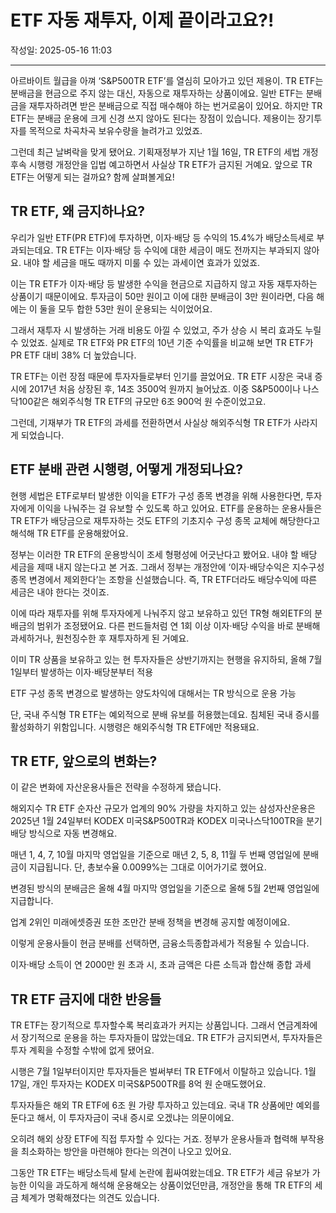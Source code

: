 # ETF 자동 재투자, 이제 끝이라고요?!

작성일: 2025-05-16 11:03

---

아르바이트 월급을 아껴 ‘S&P500TR ETF’를 열심히 모아가고 있던 제용이. TR ETF는 분배금을 현금으로 주지 않는 대신, 자동으로 재투자하는 상품이에요. 일반 ETF는 분배금을 재투자하려면 받은 분배금으로 직접 매수해야 하는 번거로움이 있어요. 하지만 TR ETF는 분배금 운용에 크게 신경 쓰지 않아도 된다는 장점이 있습니다. 제용이는 장기투자를 목적으로 차곡차곡 보유수량을 늘려가고 있었죠.

그런데 최근 날벼락을 맞게 됐어요. 기획재정부가 지난 1월 16일, TR  ETF의 세법 개정 후속 시행령 개정안을 입법 예고하면서 사실상 TR ETF가 금지된 거예요. 앞으로 TR ETF는 어떻게 되는 걸까요? 함께 살펴볼게요!

## TR ETF, 왜 금지하나요?

우리가 일반 ETF(PR ETF)에 투자하면, 이자·배당 등 수익의 15.4%가 배당소득세로 부과되는데요. TR ETF는 이자·배당 등 수익에 대한 세금이 매도 전까지는 부과되지 않아요. 내야 할 세금을 매도 때까지 미룰 수 있는 과세이연 효과가 있었죠.

이는 TR ETF가 이자⋅배당 등 발생한 수익을 현금으로 지급하지 않고 자동 재투자하는 상품이기 때문이에요. 투자금이  50만 원이고 이에 대한  분배금이 3만 원이라면, 다음 해에는 이 둘을 모두 합한 53만 원이 운용되는 식이었어요.

그래서 재투자 시 발생하는 거래 비용도 아낄 수 있었고, 주가 상승 시 복리 효과도 누릴 수 있었죠. 실제로 TR ETF와 PR ETF의 10년 기준 수익률을 비교해 보면 TR ETF가 PR ETF 대비 38% 더 높았습니다.

TR ETF는 이런 장점 때문에 투자자들로부터 인기를 끌었어요. TR ETF 시장은 국내 증시에 2017년 처음 상장된 후, 14조 3500억 원까지 늘어났죠. 이중 S&P500이나 나스닥100같은 해외주식형 TR ETF의 규모만 6조 900억 원 수준이었고요.

그런데, 기재부가 TR ETF의 과세를 전환하면서 사실상 해외주식형 TR ETF가 사라지게 되었습니다.

## ETF 분배 관련 시행령, 어떻게 개정되나요?

현행 세법은 ETF로부터 발생한 이익을 ETF가 구성 종목 변경을 위해 사용한다면, 투자자에게 이익을 나눠주는 걸 유보할 수 있도록 하고 있어요. ETF를 운용하는 운용사들은 TR ETF가 배당금으로 재투자하는 것도 ETF의 기초지수 구성 종목 교체에 해당한다고 해석해 TR ETF를 운용해왔어요.

정부는 이러한 TR ETF의 운용방식이 조세 형평성에 어긋난다고 봤어요. 내야 할 배당 세금을 제때 내지 않는다고 본 거죠. 그래서 정부는 개정안에 ‘이자⋅배당수익은 지수구성 종목 변경에서 제외한다’는 조항을 신설했습니다. 즉, TR ETF더라도 배당수익에 따른 세금은 내야 한다는 것이죠.

이에 따라 재투자를 위해 투자자에게 나눠주지 않고 보유하고 있던 TR형 해외ETF의 분배금의 범위가 조정됐어요. 다른 펀드들처럼 연 1회 이상 이자⋅배당 수익을 바로 분배해 과세하거나, 원천징수한 후 재투자하게 된 거예요.

이미 TR 상품을 보유하고 있는 현 투자자들은 상반기까지는 현행을 유지하되, 올해 7월 1일부터 발생하는 이자⋅배당분부터 적용

ETF 구성 종목 변경으로 발생하는 양도차익에 대해서는 TR 방식으로 운용 가능

단, 국내 주식형 TR ETF는 예외적으로 분배 유보를 허용했는데요. 침체된 국내 증시를 활성화하기 위함입니다. 시행령은 해외주식형 TR ETF에만 적용돼요.

## TR ETF, 앞으로의 변화는?

이 같은 변화에 자산운용사들은 전략을 수정하게 됐습니다.

해외지수 TR ETF 순자산 규모가 업계의 90% 가량을 차지하고 있는 삼성자산운용은 2025년 1월 24일부터 KODEX 미국S&P500TR과 KODEX 미국나스닥100TR을 분기 배당 방식으로 자동 변경해요.

매년 1, 4, 7, 10월 마지막 영업일을 기준으로 매년 2, 5, 8, 11월 두 번째 영업일에  분배금이 지급됩니다. 단, 총보수율 0.0099%는 그대로 이어가기로 했어요.

변경된 방식의 분배금은 올해 4월 마지막 영업일을 기준으로 올해 5월 2번째 영업일에 지급합니다.

업계 2위인 미래에셋증권 또한 조만간 분배 정책을 변경해 공지할 예정이에요.

이렇게 운용사들이 현금 분배를 선택하면, 금융소득종합과세가 적용될 수 있습니다.

이자·배당 소득이 연 2000만 원 초과 시, 초과 금액은 다른 소득과 합산해 종합 과세

## TR ETF 금지에 대한 반응들

TR ETF는 장기적으로 투자할수록 복리효과가 커지는 상품입니다. 그래서 연금계좌에서 장기적으로 운용을 하는 투자자들이 많았는데요. TR ETF가 금지되면서, 투자자들은 투자 계획을 수정할 수밖에 없게 됐어요.

시행은 7월 1일부터이지만 투자자들은 벌써부터 TR ETF에서 이탈하고 있습니다. 1월 17일, 개인 투자자는 KODEX 미국S&P500TR를 8억 원 순매도했어요.

투자자들은 해외 TR ETF에 6조 원 가량 투자하고 있는데요. 국내 TR 상품에만 예외를 둔다고 해서, 이 투자자금이 국내 증시로 오겠냐는 의문이에요.

오히려 해외 상장 ETF에 직접 투자할 수 있다는 거죠. 정부가 운용사들과 협력해 부작용을 최소화하는 방안을 마련해야 한다는 의견이 나오고 있어요.

그동안 TR ETF는 배당소득세 탈세 논란에 휩싸여왔는데요. TR ETF가 세금 유보가 가능한 이익을 과도하게 해석해 운용해오는 상품이었던만큼, 개정안을 통해  TR ETF의 세금 체계가 명확해졌다는 의견도 있습니다.